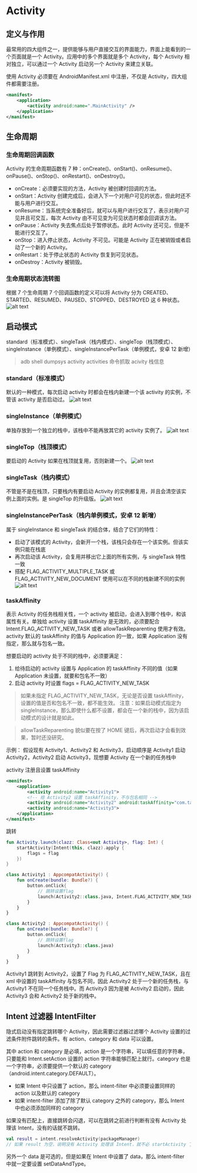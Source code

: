# Activity

## 定义与作用

最常用的四大组件之一，提供能够与用户直接交互的界面能力，界面上能看到的一个页面就是一个 Activity。应用中的多个界面就是多个 Activity，每个 Activity 相对独立，可以通过一个 Activity 启动另一个 Activity 来建立关联。

使用 Activity 必须要在 AndroidManifest.xml 中注册，不仅是 Activity，四大组件都需要注册。

```xml
<manifest>
    <application>
        <activity android:name=".MainActivity" />
    </application>
</manifest>
```

## 生命周期

### 生命周期回调函数

Activity 的生命周期函数有 7 种：onCreate()、onStart()、onResume()、onPause()、onStop()、onRestart()、onDestroy()。

- onCreate：必须要实现的方法，Activity 被创建时回调的方法。
- onStart：Activity 创建完成后，会进入下一个对用户可见的状态，但此时还不能与用户进行交互。
- onResume：当系统完全准备好后，就可以与用户进行交互了，表示对用户可见并且可交互，每次 Activity 由不可见变为可见状态时都会回调该方法。
- onPause：Activity 失去焦点后处于暂停状态。此时 Activity 还可见，但是不能进行交互了。
- onStop：进入停止状态，Activity 不可见。可能是 Activity 正在被销毁或者启动了一个新的 Activity。
- onRestart：处于停止状态的 Activity 恢复到可见状态。
- onDestroy：Activity 被销毁。

### 生命周期状态流转图

根据 7 个生命周期 7 个回调函数的定义可以将 Activity 分为 CREATED、STARTED、RESUMED、PAUSED、STOPPED、DESTROYED 这 6 种状态。
![alt text](../../images/activity_status_turn.png)

## 启动模式

standard（标准模式）、singleTask（栈内模式）、singleTop（栈顶模式）、singleInstance（单例模式）、singleInstancePerTask（单例模式，安卓 12 新增）

> adb shell dumpsys activity activities 命令抓取 acivity 栈信息

### standard（标准模式）

默认的一种模式，每次启动 activity 时都会在栈内新建一个该 activity 的实例，不管该 activity 是否启动过。
![alt text](../../images/activity_mode_standard.png)

### singleInstance（单例模式）

单独存放到一个独立的栈中，该栈中不能再放其它的 activity 实例了。
![alt text](../../images/activity_mode_singleinstance.png)

### singleTop（栈顶模式）

要启动的 Activity 如果在栈顶就复用，否则新建一个。
![alt text](../../images/activity_mode_singletop.png)

### singleTask（栈内模式）

不管是不是在栈顶，只要栈内有要启动 Activity 的实例都复用，并且会清空该实例上面的实例。是 singleTop 的升级版。
![alt text](../../images/activity_mode_singletask.png)

### singleInstancePerTask（栈内单例模式，安卓 12 新增）

属于 singleInstance 和 singleTask 的结合体，结合了它们的特性：

- 启动了该模式的 Activity，会新开一个栈，该栈只会存在一个该实例。但该实例只能在栈底
- 再次启动该 Activity，会复用并移出它上面的所有实例，与 singleTask 特性一致
- 搭配 FLAG_ACTIVITY_MULTIPLE_TASK 或 FLAG_ACTIVITY_NEW_DOCUMENT 使用可以在不同的栈新建不同的实例
  ![alt text](../../images/activity_mode_singleinstancepertask.png)

### taskAffinity

表示 Activity 的任务栈相关性，一个 activity 被启动，会进入到哪个栈中，和该属性有关。单独给 activity 设置 taskAffinity 是无效的，必须要配合 Intent.FLAG_ACTIVITY_NEW_TASK 或者 allowTaskReparenting 使用才有效。activity 默认的 taskAffinity 的值与 Application 的一致，如果 Application 没有指定，那么就与包名一致。

想要启动的 activity 处于不同的栈中，必须要满足：

1. 给待启动的 activity 设置与 Application 的 taskAffinity 不同的值（如果 Application 未设置，就要和包名不一致）
2. 启动 activity 时设置 flags = FLAG_ACTIVITY_NEW_TASK

> 如果未指定 FLAG_ACTIVITY_NEW_TASK，无论是否设置 taskAffinity，设置的值是否和包名不一致，都不能生效。
> 注意：如果启动模式指定为 singleInstance，那么即使什么都不设置，都会在一个新的栈中，因为该启动模式的设计就是如此。

> allowTaskReparenting 貌似要在按了 HOME 键后，再次启动才会看到效果，暂时还没研究。

示例：
假设现有 Activity1、Activity2 和 Activity3，启动顺序是 Activity1 启动 Activity2，Activity2 启动 Activity3，现想要 Activity 在一个新的任务栈中

activity 注册且设置 taskAffinity

```xml
<menifest>
    <application>
        <activity android:name="Activity1">
        <!-- 给 Activity2 设置 taskAffinity，不与包名相同 -->
        <activity android:name="Activity2" android:taskAffinity="com.task222">
        <activity android:name="Activity3">
    </application>
</menifest>
```

跳转

```kotlin
fun Activity.launch(clazz: Class<out Activity>, flag: Int) {
    startActivity(Intent(this, clazz).apply {
        flags = flag
    })
}

class Activity1 : AppcompatActivity() {
    fun onCreate(bundle: Bundle?) {
        button.onClick{
            // 跳转设置flag
            launch(Activity2::class.java, Intent.FLAG_ACTIVITY_NEW_TASK)
        }
    }
}

class Activity2 : AppcompatActivity() {
    fun onCreate(bundle: Bundle?) {
        button.onClick{
            // 跳转设置flag
            launch(Activity3::class.java)
        }
    }
}
```

Activity1 跳转到 Activity2，设置了 Flag 为 FLAG_ACTIVITY_NEW_TASK，且在 xml 中设置的 taskAffinity 与包名不同，因此 Activity2 处于一个新的任务栈，与 Activity1 不在同一个任务栈中。而 Activity3 因为是被 Activity2 启动的，因此 Activity3 会和 Activity2 处于新的栈中。

## Intent 过滤器 IntentFilter

隐式启动没有指定跳转哪个 Activity，因此需要过滤器过滤哪个 Activity 设置的过滤条件附件跳转的条件。有 action、category 和 data 可以设置。

其中 action 和 category 是必填，action 是一个字符串，可以填任意的字符串，只要能和 Intent.setAction 设置的 action 字符串能够匹配上就行。category 也是一个字符串，必须要提供一个默认的 category
（android.intent.category.DEFAULT）。

- 如果 Intent 中只设置了 action，那么 intent-filter 中必须要设置同样的 action 以及默认的 category
- 如果 intent-filter 添加了除了默认 category 之外的 category，那么 Intent 中也必须添加同样的 category

如果没有匹配上，直接跳转会闪退，可以在跳转之前进行判断有没有 Activity 处理该 Intent，没有的话就不跳转。

```kotlin
val result = intent.resolveActivity(packageManager)
// 如果 result 为空，说明没有 Activity 处理该 Intent，就不必 startActivity 了
```

另外一个 data 是可选的，但是如果在 Intent 中设置了 data，那么 intent-filter 中就一定要设置 setDataAndType。
